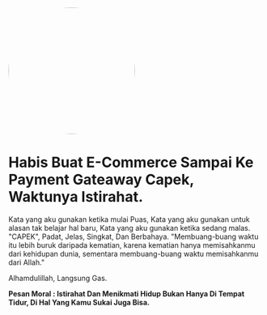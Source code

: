 <img src="https://c.tenor.com/ZhUttZgNkDQAAAAM/mr-bean-weird-face.gif" width="250" height="250" style="border-radius: 50%" />

# Habis Buat E-Commerce Sampai Ke Payment Gateaway Capek, Waktunya Istirahat.

Kata yang aku gunakan ketika mulai Puas, Kata yang aku gunakan untuk alasan tak belajar hal baru, Kata yang aku gunakan ketika sedang malas. "CAPEK",
Padat, Jelas, Singkat, Dan Berbahaya.
"Membuang-buang waktu itu lebih buruk daripada kematian, karena kematian hanya memisahkanmu dari kehidupan dunia, sementara membuang-buang waktu memisahkanmu dari Allah."

Alhamdulillah, Langsung Gas.

<b>Pesan Moral : Istirahat Dan Menikmati Hidup Bukan Hanya Di Tempat Tidur, Di Hal Yang Kamu Sukai Juga Bisa.</b>

